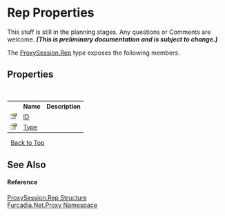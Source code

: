# Rep Properties
This stuff is still in the planning stages. Any questions or Comments are welcome. _**\[This is preliminary documentation and is subject to change.\]**_

The <a href="T_Furcadia_Net_Proxy_ProxySession_Rep">ProxySession.Rep</a> type exposes the following members.


## Properties
&nbsp;<table><tr><th></th><th>Name</th><th>Description</th></tr><tr><td>![Public property](media/pubproperty.gif "Public property")</td><td><a href="P_Furcadia_Net_Proxy_ProxySession_Rep_ID">ID</a></td><td></td></tr><tr><td>![Public property](media/pubproperty.gif "Public property")</td><td><a href="P_Furcadia_Net_Proxy_ProxySession_Rep_Type">Type</a></td><td></td></tr></table>&nbsp;
<a href="#rep-properties">Back to Top</a>

## See Also


#### Reference
<a href="T_Furcadia_Net_Proxy_ProxySession_Rep">ProxySession.Rep Structure</a><br /><a href="N_Furcadia_Net_Proxy">Furcadia.Net.Proxy Namespace</a><br />